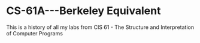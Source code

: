 # CS-61A---Berkeley Equivalent
This is a history of all my labs from CIS 61 - The Structure and Interpretation of Computer Programs

